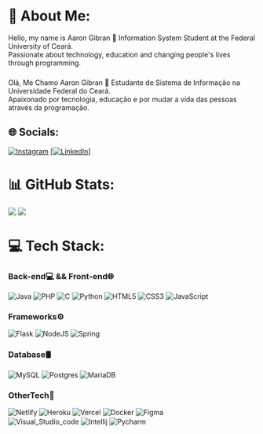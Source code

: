 # 💫 About Me:
Hello, my name is Aaron Gibran 👋 Information System Student at the Federal University of Ceará.<br>Passionate about technology, education and changing people's lives through programming. <br>
###
Olá, Me Chamo Aaron Gibran 👋 Estudante de Sistema de Informação na Universidade Federal do Ceará.<br>Apaixonado por tecnologia, educação e por mudar a vida das pessoas através da programação.


## 🌐 Socials:
[![Instagram](https://img.shields.io/badge/Instagram-%23E4405F.svg?logo=Instagram&logoColor=white)](https://instagram.com/aaron.gm.2) <a href="https://www.linkedin.com/in/aaron-moreira-a7388323a/" > [![LinkedIn](https://img.shields.io/badge/LinkedIn-%230077B5.svg?logo=linkedin&logoColor=white)]</a>
# 📊 GitHub Stats:
![](https://github-readme-stats.vercel.app/api?username=Aaron-GMM&theme=dracula&hide_border=false&include_all_commits=false&count_private=false)
![](https://github-readme-stats.vercel.app/api/top-langs/?username=Aaron-GMM&theme=dracula&hide_border=false&include_all_commits=false&count_private=false&layout=compact)

# 💻 Tech Stack:
### Back-end💻 && Front-end🌐
![Java](https://img.shields.io/badge/java-%23ED8B00.svg?style=for-the-badge&logo=openjdk&logoColor=white) 
![PHP](https://img.shields.io/badge/php-%23777BB4.svg?style=for-the-badge&logo=php&logoColor=white) 
![C](https://img.shields.io/badge/c-%2300599C.svg?style=for-the-badge&logo=c&logoColor=white) 
![Python](https://img.shields.io/badge/python-3670A0?style=for-the-badge&logo=python&logoColor=ffdd54) 
![HTML5](https://img.shields.io/badge/html5-%23E34F26.svg?style=for-the-badge&logo=html5&logoColor=white) 
![CSS3](https://img.shields.io/badge/css3-%231572B6.svg?style=for-the-badge&logo=css3&logoColor=white) 
![JavaScript](https://img.shields.io/badge/javascript-%23323330.svg?style=for-the-badge&logo=javascript&logoColor=%23F7DF1E)<br>

### Frameworks⚙️
 ![Flask](https://img.shields.io/badge/flask-%23000.svg?style=for-the-badge&logo=flask&logoColor=white)
 ![NodeJS](https://img.shields.io/badge/node.js-6DA55F?style=for-the-badge&logo=node.js&logoColor=white) 
 ![Spring](https://img.shields.io/badge/spring-%236DB33F.svg?style=for-the-badge&logo=spring&logoColor=white) <br>
 
### Database🛢
 ![MySQL](https://img.shields.io/badge/mysql-%2300000f.svg?style=for-the-badge&logo=mysql&logoColor=white)
 ![Postgres](https://img.shields.io/badge/postgres-%23316192.svg?style=for-the-badge&logo=postgresql&logoColor=white) 
 ![MariaDB](https://img.shields.io/badge/MariaDB-003545?style=for-the-badge&logo=mariadb&logoColor=white)<br>
 
### OtherTech🔧
![Netlify](https://img.shields.io/badge/netlify-%23000000.svg?style=for-the-badge&logo=netlify&logoColor=#00C7B7) 
![Heroku](https://img.shields.io/badge/heroku-%23430098.svg?style=for-the-badge&logo=heroku&logoColor=white) 
![Vercel](https://img.shields.io/badge/vercel-%23000000.svg?style=for-the-badge&logo=vercel&logoColor=white)
![Docker](https://img.shields.io/badge/docker-%230db7ed.svg?style=for-the-badge&logo=docker&logoColor=white)
![Figma](https://img.shields.io/badge/figma-%23F24E1E.svg?style=for-the-badge&logo=figma&logoColor=white) <br>
<img align="center" alt="Visual_Studio_code" src="https://img.shields.io/badge/Visual_Studio_Code-0078D4?style=for-the-badge&logo=visual%20studio%20code&logoColor=white" />
<img align="center" alt="Intellij"  src="https://img.shields.io/badge/IntelliJ_IDEA-000000.svg?style=for-the-badge&logo=intellij-idea&logoColor=white" />
<img align="center" alt="Pycharm" src = "https://img.shields.io/badge/PyCharm-000000.svg?&style=for-the-badge&logo=PyCharm&logoColor=white"/><br>


